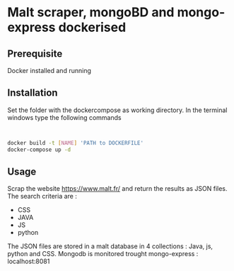 # Malt scraper, mongoBD and mongo-express dockerised

## Prerequisite

Docker installed and running

## Installation

Set the folder with the dockercompose as working directory. In the terminal windows type the following commands

```bash


docker build -t [NAME] 'PATH to DOCKERFILE'
docker-compose up -d


```

## Usage

Scrap the website https://www.malt.fr/ and return the results as JSON files. The search criteria are :
- CSS
- JAVA
- JS
- python

The JSON files are stored in a malt database in 4 collections : Java, js, python and CSS.
Mongodb is monitored trought mongo-express :
    localhost:8081

